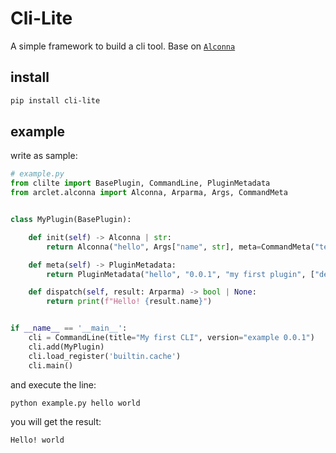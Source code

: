 # Cli-Lite

A simple framework to build a cli tool. Base on [`Alconna`](https://github/ArcletProject/Alconna)

## install

```powershell
pip install cli-lite
```

## example

write as sample:

```python
# example.py
from clilte import BasePlugin, CommandLine, PluginMetadata
from arclet.alconna import Alconna, Arparma, Args, CommandMeta


class MyPlugin(BasePlugin):

    def init(self) -> Alconna | str:
        return Alconna("hello", Args["name", str], meta=CommandMeta("test command"))

    def meta(self) -> PluginMetadata:
        return PluginMetadata("hello", "0.0.1", "my first plugin", ["dev"], ["john"])

    def dispatch(self, result: Arparma) -> bool | None:
        return print(f"Hello! {result.name}")


if __name__ == '__main__':
    cli = CommandLine(title="My first CLI", version="example 0.0.1")
    cli.add(MyPlugin)
    cli.load_register('builtin.cache')
    cli.main()
```

and execute the line:

```shell
python example.py hello world
```

you will get the result:

```shell
Hello! world
```

